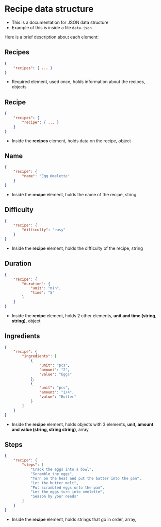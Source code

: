 # Recipe data structure

-   This is a documentation for JSON data structure
-   Example of this is inside a file `data.json`

Here is a brief description about each element:

## Recipes

```json
{
    "recipes": { ... }
}
```

-   Required element, used once, holds information about the recipes, objects

## Recipe

```json
{
    "recipes": {
        "recipe": { ... }
    }
}
```

-   Inside the **recipes** element, holds data on the recipe, object

## Name

```json
{
    "recipe": {
        "name": "Egg Omelette"
    }
}
```

-   Inside the **recipe** element, holds the name of the recipe, string

## Difficulty

```json
{
    "recipe": {
        "difficulty": "easy"
    }
}
```

-   Inside the **recipe** element, holds the difficulty of the recipe, string

## Duration

```json
{
    "recipe": {
        "duration": {
            "unit": "min",
            "time": "5"
        }
    }
}
```

-   Inside the **recipe** element, holds 2 other elements, **unit and time (string, string)**, object

## Ingredients

```json
{
    "recipe": {
        "ingredients": [
            {
                "unit": "pcs",
                "amount": "2",
                "value": "Eggs"
            },
            {
                "unit": "pcs",
                "amount": "1/4",
                "value": "Butter"
            }
        ]
    }
}
```

-   Inside the **recipe** element, holds objects with 3 elements, **unit, amount and value (string, string string)**, array

## Steps

```json
{
    "recipe": {
        "steps": [
            "Crack the eggs into a bowl",
            "Scramble the eggs",
            "Turn on the heat and put the butter into the pan",
            "Let the butter melt",
            "Put scrambled eggs onto the pan",
            "Let the eggs turn into omelette",
            "Season by your needs"
        ]
    }
}
```

-   Inside the **recipe** element, holds strings that go in order, array,
